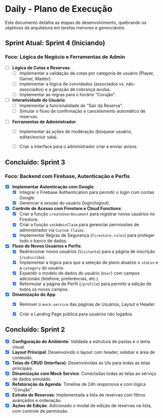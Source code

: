# Daily - Plano de Execução

Este documento detalha as etapas de desenvolvimento, quebrando os objetivos da arquitetura em tarefas menores e gerenciáveis.

## Sprint Atual: Sprint 4 (Iniciando)

### Foco: Lógica de Negócio e Ferramentas de Admin

- [ ] **Lógica de Cotas e Reservas**:
  - [ ] Implementar a validação de cotas por categoria de usuário (Player, Gamer, Master).
  - [ ] Implementar a lógica de convidados (associados vs. não-associados) e a geração de cobrança avulsa.
  - [ ] Implementar as regras para o horário "Corujão".

- [ ] **Interatividade do Usuário**:
  - [ ] Implementar a funcionalidade de "Sair da Reserva".
  - [ ] Simular o fluxo de confirmação e cancelamento automático de reservas.

- [ ] **Ferramentas de Administrador**:
  - [ ] Implementar as ações de moderação (bloquear usuário, editar/excluir sala).
  - [ ] Criar a interface para o administrador criar e enviar avisos.


## Concluído: Sprint 3

### Foco: Backend com Firebase, Autenticação e Perfis

- [x] **Implementar Autenticação com Google**:
  - [x] Integrar o Firebase Authentication para permitir o login com contas Google.
  - [x] Gerenciar a sessão do usuário (login/logout).
- [x] **Controle de Acesso com Firestore e Cloud Functions**:
  - [x] Criar a função `createUserDocument` para registrar novos usuários no Firestore.
  - [x] Criar a função `setAdminClaim` para gerenciar permissões de administrador via `Custom Claims`.
  - [x] Implementar Regras de Segurança (`firestore.rules`) para proteger todo o banco de dados.
- [x] **Fluxo de Novos Usuários e Perfis**:
  - [x] Redirecionar novos usuários (`Visitante`) para a página de inscrição (`/subscribe`).
  - [x] Implementar a lógica para que a seleção de plano atualize o `status` e a `category` do usuário.
  - [x] Expandir o modelo de dados do usuário (`User`) com campos adicionais (telefone, preferências, etc.).
  - [x] Reformular a página de Perfil (`/profile`) para permitir a edição de todos os novos campos.
- [x] **Dinamização do App**:
  - [x] Remover o `mock-service` das páginas de Usuários, Layout e Header.
  - [x] Criar a Landing Page pública para usuários não logados.


## Concluído: Sprint 2

- [x] **Configuração do Ambiente**: Validada a estrutura de pastas e o tema visual.
- [x] **Layout Principal**: Desenvolvido o layout com header, sidebar e área de conteúdo.
- [x] **Telas de CRUD (Interface)**: Desenvolvidas as UIs para todas as telas principais.
- [x] **Dinamização com Mock Service**: Conectadas todas as telas ao serviço de dados simulado.
- [x] **Refatoração da Agenda**: Timeline de 24h responsiva e com lógica "Corujão".
- [x] **Extrato de Reservas**: Implementada a lista de reservas com filtros avançados e ordenação.
- [x] **Ações de Edição**: Adicionado o modal de edição de reservas na lista, com controle de permissão.
